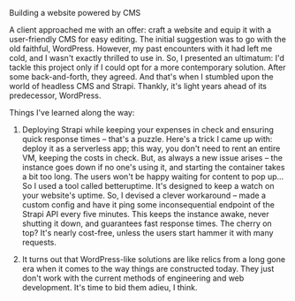 Building a website powered by CMS

A client approached me with an offer: craft a website and equip it with a user-friendly CMS for easy editing. The initial suggestion was to go with the old faithful, WordPress. However, my past encounters with it had left me cold, and I wasn't exactly thrilled to use in. So, I presented an ultimatum: I'd tackle this project only if I could opt for a more contemporary solution. After some back-and-forth, they agreed. And that's when I stumbled upon the world of headless CMS and Strapi. Thankly, it's light years ahead of its predecessor, WordPress.

Things I've learned along the way:

1. Deploying Strapi while keeping your expenses in check and ensuring quick response times – that's a puzzle. Here's a trick I came up with: deploy it as a serverless app; this way, you don't need to rent an entire VM, keeping the costs in check. But, as always a new issue arises – the instance goes down if no one's using it, and starting the container takes a bit too long. The users won't be happy waiting for content to pop up... So I used a tool called betteruptime. It's designed to keep a watch on your website's uptime. So, I devised a clever workaround – made a custom config and have it ping some inconsequential endpoint of the Strapi API every five minutes. This keeps the instance awake, never shutting it down, and guarantees fast response times. The cherry on top? It's nearly cost-free, unless the users start hammer it with many requests.

2. It turns out that WordPress-like solutions are like relics from a long gone era when it comes to the way things are constructed today. They just don't work with the current methods of engineering and web development. It's time to bid them adieu, I think.
